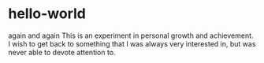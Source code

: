 # hello-world
again and again
This is an experiment in personal growth and achievement.  I wish to get back to something that I was always very interested in, but was never able to devote attention to.
